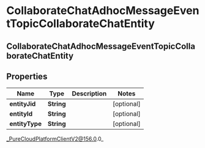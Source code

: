 # CollaborateChatAdhocMessageEventTopicCollaborateChatEntity

## CollaborateChatAdhocMessageEventTopicCollaborateChatEntity

## Properties

|Name | Type | Description | Notes|
|------------ | ------------- | ------------- | -------------|
| **entityJid** | **String** |  | [optional] |
| **entityId** | **String** |  | [optional] |
| **entityType** | **String** |  | [optional] |



_PureCloudPlatformClientV2@156.0.0_
